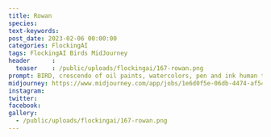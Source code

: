 ```yaml
---
title: Rowan
species: 
text-keywords: 
post_date: 2023-02-06 00:00:00
categories: FlockingAI
tags: FlockingAI Birds MidJourney 
header      :
  teaser    : /public/uploads/flockingai/167-rowan.png
prompt: BIRD, crescendo of oil paints, watercolors, pen and ink human triumph of science and art over ignorance and greed
midjourney: https://www.midjourney.com/app/jobs/1e6d0f5e-06db-4474-af54-bb49a24e2546
instagram: 
twitter: 
facebook: 
gallery: 
  - /public/uploads/flockingai/167-rowan.png
---
```


